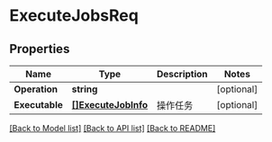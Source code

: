 # ExecuteJobsReq

## Properties

Name | Type | Description | Notes
------------ | ------------- | ------------- | -------------
**Operation** | **string** |  | [optional] 
**Executable** | [**[]ExecuteJobInfo**](ExecuteJobInfo.md) | 操作任务 | [optional] 

[[Back to Model list]](../README.md#documentation-for-models) [[Back to API list]](../README.md#documentation-for-api-endpoints) [[Back to README]](../README.md)


